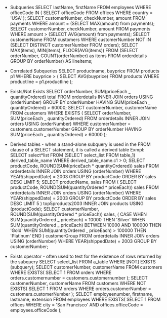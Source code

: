 - Subqueries
  SELECT lastName, firstName FROM employees WHERE officeCode IN (
  SELECT officeCode FROM offices WHERE country = 'USA'
  );
  SELECT customerNumber, checkNumber, amount FROM payments
  WHERE amount = (SELECT MAX(amount) from payments);
  SELECT customerNumber, checkNumber, amount FROM payments
  WHERE amount > (SELECT AVG(amount) from payments);
  SELECT customerName FROM customers WHERE customerNumber NOT IN (SELECT DISTINCT
  customerNumber FROM orders);
  SELECT MAX(items), MIN(items), FLOOR(AVG(items)) FROM (SELECT
  orderNumber, COUNT(orderNumber) as items FROM orderdetails GROUP BY orderNumber) AS lineitems;

- Correlated Subqueries
  SELECT productname, buyprice FROM products p1 WHERE buyprice > (
  SELECT AVG(buyprice) FROM products WHERE productline = p1.productline
  );

- Exists/Not Exists
  SELECT orderNumber, SUM(priceEach _ quantityOrdered) total FROM orderdetails INNER JOIN
  orders USING (orderNumber) GROUP BY orderNumber HAVING SUM(priceEach _ quantityOrdered) > 60000;
  SELECT customerNumber, customerName FROM customers WHERE EXISTS (
  SELECT orderNumber, SUM(priceEach _ quantityOrdered) FROM orderdetails INNER JOIN
  orders USING (orderNumber) WHERE customerNumber = customers.customerNumber
  GROUP BY orderNumber HAVING SUM(priceEach _ quantityOrdered) > 60000
  );

- Derived tables - when a stand-alone subquery is used in the FROM clause of a SELECT statement, it is called a derived table
  Exmpl: SELECT select*list FROM (SELECT select_list FROM table_1) derived_table_name
  WHERE derived_table_name.c1 > 0;
  SELECT productCode, ROUND(SUM(priceEach \* quantityOrdered)) sales FROM orderdetails
  INNER JOIN orders USING (orderNumber) WHERE YEAR(shippedDate) = 2003
  GROUP BY productCode ORDER BY sales DESC LIMIT 5;
  SELECT productName, sales FROM (
  SELECT productCode, ROUND(SUM(quantityOrdered \* priceEach)) sales FROM orderdetails
  INNER JOIN orders USING (orderNumber) WHERE YEAR(shippedDate) = 2003
  GROUP BY productCode ORDER BY sales DESC LIMIT 5
  ) top5products2003 INNER JOIN products USING (productCode);
  SELECT customerNumber, ROUND(SUM(quantityOrdered * priceEach)) sales, (
  CASE WHEN SUM(quantityOrdered _ priceEach) < 10000 THEN 'Silver'
  WHEN SUM(quantityOrdered _ priceEach) BETWEEN 10000 AND 100000 THEN 'Gold'
  WHEN SUM(quantityOrdered \_ priceEach) > 100000 THEN 'Platinum' END
  ) customerGroup FROM orderdetails INNER JOIN orders USING (orderNumber)
  WHERE YEAR(shippedDate) = 2003 GROUP BY customerNumber;

- Exists operator - often used to test for the existence of rows returned by the subquery
  SELECT select_list FROM a_table WHERE [NOT] EXISTS (subquery);
  SELECT customerNumber, customerName FROM customers WHERE EXISTS(
  SELECT 1 FROM orders WHERE orders.customernumber = customers.customernumber
  );
  SELECT customerNumber, customerName FROM customers WHERE NOT EXISTS(
  SELECT 1 FROM orders WHERE orders.customerNumber = customers.customerNumber
  );
  SELECT employeenumber, firstname, lastname, extension FROM employees WHERE EXISTS(
  SELECT 1 FROM offices WHERE city = 'San Francisco' AND
  offices.officeCode = employees.officeCode
  );
